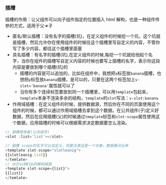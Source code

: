 ### 插槽

插槽的作用：让父组件可以向子组件指定的位置插入 html 解构，也是一种组件传参的方式，适用于父=>子

- 匿名/默认插槽：没有名字的插槽(坑)，在定义组件的时候挖一个坑，这个坑就是插槽，然后允许你在使用组件的时候往这个插槽里写自定义的内容，不管你写了多少内容，都往这个插槽里面塞
- 具名插槽：有名字的插槽(坑),在定义组件的时候,每挖一个坑就给他起个名字，当你在组件的插槽写自定义内容的时候也要写上插槽的名字，表示你这段内容是要放到哪个插槽(坑)的
  - 插槽的内容是可以追加的，比如在组件中，我想把`a`标签放`banana`插槽，也想把`p`标签放`banana`插槽，是可以的，只要在这两个标签加上`v-slot='banana'`属性就可以了
  - 当你有多个连续标签要放到同一个插槽里，可以用`template`包起来，`template`本身不渲染多余的结构，`template`的`slot`写法：`v-slot:banana`
- 作用域插槽：在定义组件的时候，提供数据源，然后你在不同的页面使用这个组件的时候，都可以通过作用域插槽去拿到这个数据。在公共组件(子)定义好数据，然后在应用插槽(父)的时候通过`tmeplate`标签和`slot-scope`属性使用这个数据，应用插槽的时候可以根据需求决定数据要怎么渲染。

```js
// 插槽使用者(公共组件)
<slot :list='list'></slot>

// 插槽 scope的名字可以自定义，但要注意这是一个对象，数据要点出来
<template slot-scope="slotleanig">
{{slotleanig.list}}
</temlate>
// 也可以用ES6的解构赋值
<template slot-scope={list}">
{{list}}
</temlate>
```

